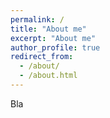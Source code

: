 ```yaml
---
permalink: /
title: "About me"
excerpt: "About me"
author_profile: true
redirect_from: 
  - /about/
  - /about.html
---
```


Bla
